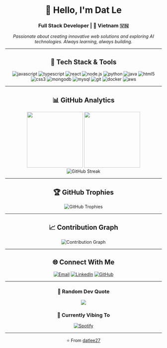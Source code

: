 <div align="center">

# 👋 Hello, I'm Dat Le

### Full Stack Developer  | 📍 Vietnam 🇻🇳

*Passionate about creating innovative web solutions and exploring AI technologies. Always learning, always building.*

---

## 🚀 Tech Stack & Tools

<p align="center">
  <img src="https://img.shields.io/badge/JavaScript-F7DF1E?logo=javascript&logoColor=black&style=for-the-badge" alt="javascript"/>
  <img src="https://img.shields.io/badge/TypeScript-3178C6?logo=typescript&logoColor=white&style=for-the-badge" alt="typescript"/>
  <img src="https://img.shields.io/badge/React-61DAFB?logo=react&logoColor=black&style=for-the-badge" alt="react"/>
  <img src="https://img.shields.io/badge/Node.js-339933?logo=node.js&logoColor=white&style=for-the-badge" alt="node.js"/>
  <img src="https://img.shields.io/badge/Python-3776AB?logo=python&logoColor=white&style=for-the-badge" alt="python"/>
  <img src="https://img.shields.io/badge/Java-ED8B00?logo=java&logoColor=white&style=for-the-badge" alt="java"/>
  <img src="https://img.shields.io/badge/HTML5-E34F26?logo=html5&logoColor=white&style=for-the-badge" alt="html5"/>
  <img src="https://img.shields.io/badge/CSS3-1572B6?logo=css3&logoColor=white&style=for-the-badge" alt="css3"/>
  <img src="https://img.shields.io/badge/MongoDB-47A248?logo=mongodb&logoColor=white&style=for-the-badge" alt="mongodb"/>
  <img src="https://img.shields.io/badge/MySQL-4479A1?logo=mysql&logoColor=white&style=for-the-badge" alt="mysql"/>
  <img src="https://img.shields.io/badge/Git-F05032?logo=git&logoColor=white&style=for-the-badge" alt="git"/>
  <img src="https://img.shields.io/badge/Docker-2496ED?logo=docker&logoColor=white&style=for-the-badge" alt="docker"/>
  <img src="https://img.shields.io/badge/AWS-232F3E?logo=amazon-aws&logoColor=white&style=for-the-badge" alt="aws"/>
</p>

---

## 📊 GitHub Analytics

<div align="center">
  <img height="180em" src="https://github-readme-stats.vercel.app/api?username=datlee27&show_icons=true&theme=tokyonight&include_all_commits=true&count_private=true"/>
  <img height="180em" src="https://github-readme-stats.vercel.app/api/top-langs/?username=datlee27&layout=compact&langs_count=8&theme=tokyonight"/>
</div>

<div align="center">
  <img src="https://github-readme-streak-stats.herokuapp.com/?user=datlee27&theme=tokyonight" alt="GitHub Streak"/>
</div>

---

## 🏆 GitHub Trophies

<div align="center">
  <img src="https://github-profile-trophy.vercel.app/?username=datlee27&theme=tokyonight&no-frame=false&no-bg=false&margin-w=4" alt="GitHub Trophies"/>
</div>

---

## 📈 Contribution Graph

<div align="center">
  <img src="https://github-readme-activity-graph.vercel.app/graph?username=datlee27&theme=tokyo-night&bg_color=1a1b27&color=70a5fd&line=bf91f3&point=38bdae&area=true&hide_border=true" alt="Contribution Graph"/>
</div>

---

## 🌐 Connect With Me

<div align="center">
  
[![Email](https://img.shields.io/badge/Email-D14836?style=for-the-badge&logo=gmail&logoColor=white)](mailto:lvd27012004@gmail.com)
[![LinkedIn](https://img.shields.io/badge/LinkedIn-0077B5?style=for-the-badge&logo=linkedin&logoColor=white)](https://linkedin.com/in/yourname)
[![GitHub](https://img.shields.io/badge/GitHub-100000?style=for-the-badge&logo=github&logoColor=white)](https://github.com/datlee27)

</div>

---

<div align="center">
  
### 💭 Random Dev Quote
![](https://quotes-github-readme.vercel.app/api?type=horizontal&theme=tokyonight)

### 🎵 Currently Vibing To
[![Spotify](https://novatorem-kyzbk7wxl-bardiesel.vercel.app/api/spotify)](https://open.spotify.com/user/31k6rlzwxkjrqfdpueskrt4d4dqy)

---

⭐️ From [datlee27](https://github.com/datlee27)

</div>
